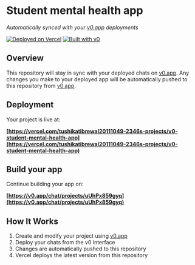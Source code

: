 # Student mental health app

*Automatically synced with your [v0.app](https://v0.app) deployments*

[![Deployed on Vercel](https://img.shields.io/badge/Deployed%20on-Vercel-black?style=for-the-badge&logo=vercel)](https://vercel.com/tushikatibrewal20111049-2346s-projects/v0-student-mental-health-app)
[![Built with v0](https://img.shields.io/badge/Built%20with-v0.app-black?style=for-the-badge)](https://v0.app/chat/projects/uUhPx859gyq)

## Overview

This repository will stay in sync with your deployed chats on [v0.app](https://v0.app).
Any changes you make to your deployed app will be automatically pushed to this repository from [v0.app](https://v0.app).

## Deployment

Your project is live at:

**[https://vercel.com/tushikatibrewal20111049-2346s-projects/v0-student-mental-health-app](https://vercel.com/tushikatibrewal20111049-2346s-projects/v0-student-mental-health-app)**

## Build your app

Continue building your app on:

**[https://v0.app/chat/projects/uUhPx859gyq](https://v0.app/chat/projects/uUhPx859gyq)**

## How It Works

1. Create and modify your project using [v0.app](https://v0.app)
2. Deploy your chats from the v0 interface
3. Changes are automatically pushed to this repository
4. Vercel deploys the latest version from this repository